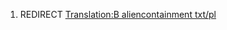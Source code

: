1.  REDIRECT [Translation:B aliencontainment
    txt/pl](Translation:B_aliencontainment_txt/pl "wikilink")